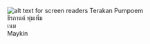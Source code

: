 ![alt text for screen readers](https://dg.in.th/1/img/Terakan.jpg "Text to show on mouseover")
Terakan Pumpoem  
ธีรกานต์ พุ่มเพิ่ม  
เนม  
Maykin  
